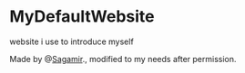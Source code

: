 # MyDefaultWebsite
website i use to introduce myself

Made by @[Sagamir](https://github.com/Sagamir)., modified to my needs after permission.
